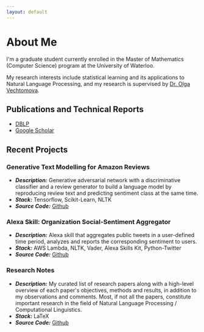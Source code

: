 ```yaml
---
layout: default
---
```

# About Me

I'm a graduate student currently enrolled in the Master of Mathematics (Computer Science) program at the University of Waterloo.

My research interests include statistical learning and its applications to Natural Language Processing, and my research is supervised by [Dr. Olga Vechtomova](http://ov-research.uwaterloo.ca/).

## [](#header-2)Publications and Technical Reports

* [DBLP](http://dblp.uni-trier.de/pers/hd/j/John:Vineet)
* [Google Scholar](https://scholar.google.ca/citations?user=8sHrLnkAAAAJ&hl=en)

## [](#header-2)Recent Projects

### Generative Text Modelling for Amazon Reviews

* **_Description:_** Generative adversarial network with a discriminative classifier and a review generator to build a language model by reproducing review text and predicting sentiment class at the same time.
* **_Stack:_** Tensorflow, Scikit-Learn, NLTK
* **_Source Code:_** [Github](https://github.com/v1n337/tf-generative-model)

### Alexa Skill: Organization Social-Sentiment Aggregator

* **_Description:_** Alexa skill that aggregates public tweets in a user-defined time period, analyzes and reports the corresponding sentiment to users.
* **_Stack:_** AWS Lambda, NLTK, Vader, Alexa Skills Kit, Python-Twitter
* **_Source Code:_** [Github](https://github.com/v1n337/organization-sentiment-skill)

### Research Notes

* **_Description:_** My curated list of research papers along with a high-level overview of each paper's objectives, methods and results, in addition to my observations and comments. Most, if not all the papers, constitute important research in the field of Natural Language Processing / Computational Linguistics.
* **_Stack:_** LaTeX
* **_Source Code:_** [Github](https://github.com/v1n337/research-review-notes)
